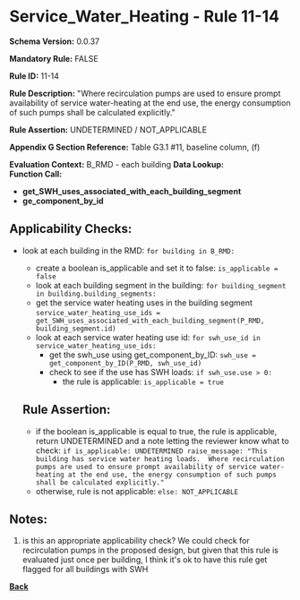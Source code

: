 # Service_Water_Heating - Rule 11-14  
**Schema Version:** 0.0.37  

**Mandatory Rule:** FALSE  

**Rule ID:** 11-14  

**Rule Description:** "Where recirculation pumps are used to ensure prompt availability of service water-heating at the end use, the energy consumption of such pumps shall be calculated explicitly."  

**Rule Assertion:** UNDETERMINED / NOT_APPLICABLE

**Appendix G Section Reference:** Table G3.1 #11, baseline column, (f)

**Evaluation Context:** B_RMD - each building
**Data Lookup:**   
**Function Call:** 
- **get_SWH_uses_associated_with_each_building_segment**  
- **ge_component_by_id**  

## Applicability Checks:  
- look at each building in the RMD: `for building in B_RMD:`
    - create a boolean is_applicable and set it to false: `is_applicable = false`
    - look at each building segment in the building: `for building_segment in building.building_segments:`
    - get the service water heating uses in the building segment `service_water_heating_use_ids = get_SWH_uses_associated_with_each_building_segment(P_RMD, building_segment.id)`
    - look at each service water heating use id: `for swh_use_id in service_water_heating_use_ids:`
        - get the swh_use using get_component_by_ID: `swh_use = get_component_by_ID(P_RMD, swh_use_id)`
        - check to see if the use has SWH loads: `if swh_use.use > 0:`
            - the rule is applicable: `is_applicable = true`
      
    
    ## Rule Assertion:
    - if the boolean is_applicable is equal to true, the rule is applicable, return UNDETERMINED and a note letting the reviewer know what to check: `if is_applicable: UNDETERMINED raise_message: "This building has service water heating loads.  Where recirculation pumps are used to ensure prompt availability of service water-heating at the end use, the energy consumption of such pumps shall be calculated explicitly."`
    - otherwise, rule is not applicable: `else: NOT_APPLICABLE`

## Notes:  
1. is this an appropriate applicability check?  We could check for recirculation pumps in the proposed design, but given that this rule is evaluated just once per building, I think it's ok to have this rule get flagged for all buildings with SWH

**[Back](../_toc.md)**
